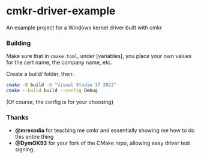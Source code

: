 # cmkr-driver-example
An example project for a Windows kernel driver built with cmkr

### Building
Make sure that in `cmake.toml`, under [variables], you place your own values for the cert name, the company name, etc.

Create a build/ folder, then:
```bash
cmake -B build -G "Visual Studio 17 2022"
cmake --build build --config Debug
```
(Of course, the config is for your choosing)

### Thanks
- **@mrexodia** for teaching me cmkr and essentially showing me how to do this entire thing
- **@DymOK93** for your fork of the CMake repo, allowing easy driver test signing.
